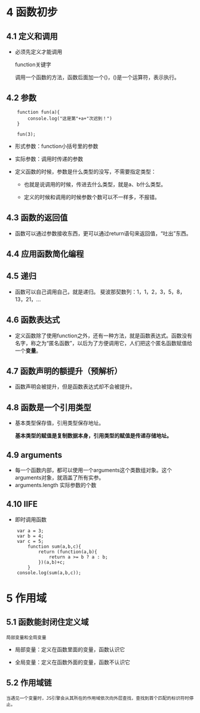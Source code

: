 # 4 函数初步

## 4.1 定义和调用

*   必须先定义才能调用

    function关键字

    调用一个函数的方法，函数后面加一个()，()是一个运算符，表示执行。

## 4.2 参数

```
    function fun(a){
        console.log("这是第"+a+"次迟到！")
    }

    fun(3);
```

*   形式参数：function小括号里的参数
*   实际参数：调用时传递的参数

*   定义函数的时候，参数是什么类型的没写，不需要指定类型：
    *   也就是说调用的时候，传进去什么类型，就是a、b什么类型。

    *   定义的时候和调用的时候参数个数可以不一样多，不报错。

## 4.3 函数的返回值

*   函数可以通过参数接收东西，更可以通过return语句来返回值，“吐出”东西。

## 4.4 应用函数简化编程

## 4.5 递归

*   函数可以自己调用自己，就是递归。
    斐波那契数列：1，1，2，3，5，8，13，21，...

## 4.6 函数表达式

*   定义函数除了使用function之外，还有一种方法，就是函数表达式。函数没有名字，称之为“匿名函数”，以后为了方便调用它，人们把这个匿名函数赋值给一个<b>变量</b>。

## 4.7 函数声明的额提升（预解析）

*   函数声明会被提升，但是函数表达式却不会被提升。

## 4.8 函数是一个引用类型

*   基本类型保存值，引用类型保存地址。

    <b>基本类型的赋值是复制数据本身，引用类型的赋值是传递存储地址。</b>

## 4.9 arguments

*   每一个函数内部，都可以使用一个arguments这个类数组对象。这个arguments对象，就涵盖了所有实参。
*    arguments.length 实际参数的个数

## 4.10 IIFE

*   即时调用函数
~~~
    var a = 3;
    var b = 4;
    var c = 5;
        function sum(a,b,c){
            return (function(a,b){
                return a >= b ? a : b;
            })(a,b)+c;
        }
    console.log(sum(a,b,c));
~~~


# 5 作用域

## 5.1 函数能封闭住定义域
    
    局部变量和全局变量

*   局部变量：定义在函数里面的变量，函数认识它

*   全局变量：定义在函数外面的变量，函数不认识它

## 5.2 作用域链

    当遇见一个变量时，JS引擎会从其所在的作用域依次向外层查找，查找到首个匹配的标识符时停止。














    

